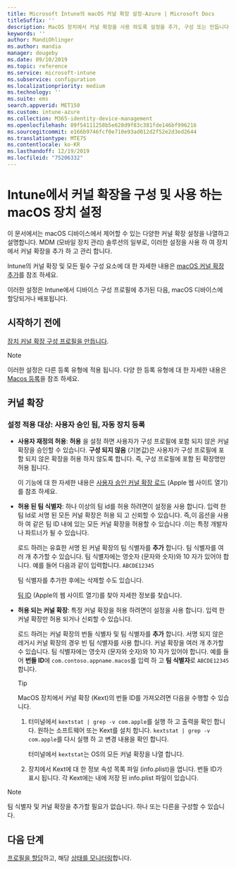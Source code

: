 ```yaml
---
title: Microsoft Intune의 macOS 커널 확장 설정-Azure | Microsoft Docs
titleSuffix: ''
description: MacOS 장치에서 커널 확장을 사용 하도록 설정을 추가, 구성 또는 만듭니다. 또한 사용자가 승인 된 확장을 재정의 하거나, 팀 식별자에서 모든 확장을 허용 하거나, Microsoft Intune에서 특정 확장 또는 앱을 허용할 수 있습니다.
keywords: ''
author: MandiOhlinger
ms.author: mandia
manager: dougeby
ms.date: 09/10/2019
ms.topic: reference
ms.service: microsoft-intune
ms.subservice: configuration
ms.localizationpriority: medium
ms.technology: ''
ms.suite: ems
search.appverid: MET150
ms.custom: intune-azure
ms.collection: M365-identity-device-management
ms.openlocfilehash: 89f54111258b5e628d9f83c381fde146bf996216
ms.sourcegitcommit: e166b9746fcf0e710e93ad012d2f52e2d3ed2644
ms.translationtype: MTE75
ms.contentlocale: ko-KR
ms.lasthandoff: 12/19/2019
ms.locfileid: "75206332"
---
```

# <a name="macos-device-settings-to-configure-and-use-kernel-extensions-in-intune"></a>Intune에서 커널 확장을 구성 및 사용 하는 macOS 장치 설정



이 문서에서는 macOS 디바이스에서 제어할 수 있는 다양한 커널 확장 설정을 나열하고 설명합니다. MDM (모바일 장치 관리) 솔루션의 일부로, 이러한 설정을 사용 하 여 장치에서 커널 확장을 추가 하 고 관리 합니다.

Intune의 커널 확장 및 모든 필수 구성 요소에 대 한 자세한 내용은 [macOS 커널 확장 추가](../kernel-extensions-overview-macos.md)를 참조 하세요.

이러한 설정은 Intune에서 디바이스 구성 프로필에 추가된 다음, macOS 디바이스에 할당되거나 배포됩니다.

## <a name="before-you-begin"></a>시작하기 전에

[장치 커널 확장 구성 프로필을 만듭니다](../kernel-extensions-overview-macos.md).

> [!NOTE]
> 이러한 설정은 다른 등록 유형에 적용 됩니다. 다양 한 등록 유형에 대 한 자세한 내용은 [Macos 등록](../macos-enroll.md)을 참조 하세요.

## <a name="kernel-extensions"></a>커널 확장

### <a name="settings-apply-to-user-approved-automated-device-enrollment"></a>설정 적용 대상: 사용자 승인 됨, 자동 장치 등록

- **사용자 재정의 허용**: **허용** 을 설정 하면 사용자가 구성 프로필에 포함 되지 않은 커널 확장을 승인할 수 있습니다. **구성 되지 않음** (기본값)은 사용자가 구성 프로필에 포함 되지 않은 확장을 허용 하지 않도록 합니다. 즉, 구성 프로필에 포함 된 확장명만 허용 됩니다.

  이 기능에 대 한 자세한 내용은 [사용자 승인 커널 확장 로드](https://developer.apple.com/library/archive/technotes/tn2459/_index.html) (Apple 웹 사이트 열기)를 참조 하세요.

- **허용 된 팀 식별자**: 하나 이상의 팀 id를 허용 하려면이 설정을 사용 합니다. 입력 한 팀 Id로 서명 된 모든 커널 확장은 허용 되 고 신뢰할 수 있습니다. 즉,이 옵션을 사용 하 여 같은 팀 ID 내에 있는 모든 커널 확장을 허용할 수 있습니다 .이는 특정 개발자나 파트너가 될 수 있습니다.

  로드 하려는 유효한 서명 된 커널 확장의 팀 식별자를 **추가** 합니다. 팀 식별자를 여러 개 추가할 수 있습니다. 팀 식별자에는 영숫자 (문자와 숫자)와 10 자가 있어야 합니다. 예를 들어 다음과 같이 입력합니다. `ABCDE12345`

  팀 식별자를 추가한 후에는 삭제할 수도 있습니다.

  [팀 ID](https://help.apple.com/developer-account/#/dev55c3c710c) (Apple의 웹 사이트 열기)를 찾아 자세한 정보를 찾습니다.

- **허용 되는 커널 확장**: 특정 커널 확장을 허용 하려면이 설정을 사용 합니다. 입력 한 커널 확장만 허용 되거나 신뢰할 수 있습니다. 

  로드 하려는 커널 확장의 번들 식별자 및 팀 식별자를 **추가** 합니다. 서명 되지 않은 레거시 커널 확장의 경우 빈 팀 식별자를 사용 합니다. 커널 확장을 여러 개 추가할 수 있습니다. 팀 식별자에는 영숫자 (문자와 숫자)와 10 자가 있어야 합니다. 예를 들어 **번들 ID**에 `com.contoso.appname.macos`를 입력 하 고 **팀 식별자**로 `ABCDE12345` 합니다.

  > [!TIP]
  > MacOS 장치에서 커널 확장 (Kext)의 번들 ID를 가져오려면 다음을 수행할 수 있습니다.
  >
  > 1. 터미널에서 `kextstat | grep -v com.apple`를 실행 하 고 출력을 확인 합니다. 원하는 소프트웨어 또는 Kext를 설치 합니다. `kextstat | grep -v com.apple`를 다시 실행 하 고 변경 내용을 확인 합니다.
  >
  >    터미널에서 `kextstat`는 OS의 모든 커널 확장을 나열 합니다. 
  >
  > 2. 장치에서 Kext에 대 한 정보 속성 목록 파일 (info.plist)을 엽니다. 번들 ID가 표시 됩니다. 각 Kext에는 내에 저장 된 info.plist 파일이 있습니다. 

> [!NOTE]
> 팀 식별자 및 커널 확장을 추가할 필요가 없습니다. 하나 또는 다른을 구성할 수 있습니다.

## <a name="next-steps"></a>다음 단계

[프로필을 할당](../device-profile-assign.md)하고, 해당 [상태를 모니터링](../device-profile-monitor.md)합니다.
